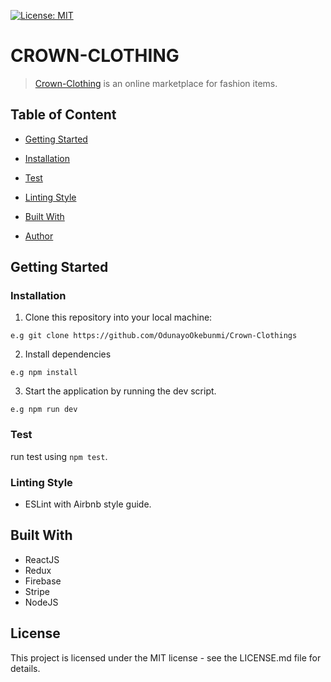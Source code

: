 [![License: MIT](https://img.shields.io/badge/License-MIT-yellow.svg)](https://opensource.org/licenses/MIT)
 
# CROWN-CLOTHING

> [Crown-Clothing](https://crown-clothing-liveapp.herokuapp.com/) is an online marketplace for fashion items.


## Table of Content
 * [Getting Started](#getting-started)
 
 * [Installation](#installation)

 * [Test](#test)
 

 * [Linting Style](#linting-style)
 
 * [Built With](#built-with)
 
 * [Author](#author)


## Getting Started

### Installation
1. Clone this repository into your local machine:
```
e.g git clone https://github.com/OdunayoOkebunmi/Crown-Clothings
```
2. Install dependencies 
```
e.g npm install
```
3. Start the application by running the dev script.

```
e.g npm run dev
```

### Test
run test using ```npm test```.

### Linting Style
* ESLint with Airbnb style guide. 


## Built With
* ReactJS
* Redux
* Firebase
* Stripe
* NodeJS

## License
This project is licensed under the MIT license - see the LICENSE.md file for details.
